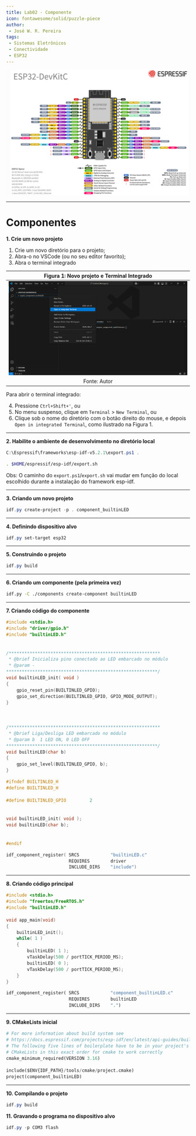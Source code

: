 ```yaml
---
title: Lab02 - Componente
icon: fontawesome/solid/puzzle-piece
author:
 - José W. R. Pereira
tags:
 - Sistemas Eletrônicos
 - Conectividade
 - ESP32
---
```


![ESP32pinlayout](img/lab00-pinlayout.png)

---

# Componentes

**1. Crie um novo projeto**

1. Crie um novo diretório para o projeto;
2. Abra-o no VSCode (ou no seu editor favorito);
3. Abra o terminal integrado

| Figura 1: Novo projeto e Terminal Integrado |
|:-------------------------------------------:|
| ![NovoProjeto](img/lab02-novo_terminal.png) |
| Fonte: Autor                                |


Para abrir o terminal integrado:

4. Pressione `Ctrl+Shift+'`, ou
5. No menu suspenso, clique em `Terminal` > `New Terminal`, ou
6. Clique sob o nome do diretório com o botão direito do mouse, e depois `Open in integrated Terminal`, como ilustrado na Figura 1.

---

**2. Habilite o ambiente de desenvolvimento no diretório local**

```ps1 title="PowerShell - Windows"
C:\Espressif\frameworks\esp-idf-v5.2.1\export.ps1 .
```
```sh title="Bash - GNU/Linux"
. $HOME/espressif/esp-idf/export.sh
```

Obs: O caminho do `export.ps1`/`export.sh` vai mudar em função do local escolhido durante a instalação do framework esp-idf.

---

**3. Criando um novo projeto**

```ps1
idf.py create-project -p . component_builtinLED
```

---

**4. Definindo dispositivo alvo**

```ps1
idf.py set-target esp32
```

---

**5. Construindo o projeto**

```ps1
idf.py build
```

---

**6. Criando um componente (pela primeira vez)**

```bash
idf.py -C ./components create-component builtinLED
```

---

**7. Criando código do componente**

```C title="esp32_component_builtinLED/components/builtinLED/builtinLED.c"
#include <stdio.h>
#include "driver/gpio.h"
#include "builtinLED.h"


/**********************************************************
 * @brief Inicializa pino conectado ao LED embarcado no módulo
 * @param -
**********************************************************/
void builtinLED_init( void )
{
    gpio_reset_pin(BUILTINLED_GPIO);
    gpio_set_direction(BUILTINLED_GPIO, GPIO_MODE_OUTPUT);
}



/**********************************************************
 * @brief Liga/Desliga LED embarcado no módulo
 * @param b  1 LED ON, 0 LED OFF
**********************************************************/
void builtinLED(char b)
{
    gpio_set_level(BUILTINLED_GPIO, b);
}
```


```C title="esp32_component_builtinLED/components/builtinLED/include/builtinLED.h"
#ifndef BUILTINLED_H
#define BUILTINLED_H

#define BUILTINLED_GPIO         2


void builtinLED_init( void );
void builtinLED(char b);


#endif
```

```C title="esp32_component_builtinLED/components/builtinLED/CMakeLists.txt"
idf_component_register( SRCS            "builtinLED.c"
                        REQUIRES        driver
                        INCLUDE_DIRS    "include")
```

---


**8. Criando código principal**

```C title="esp32_component_builtinLED/main/component_builtinLED.c"
#include <stdio.h>
#include "freertos/FreeRTOS.h"
#include "builtinLED.h"

void app_main(void)
{
    builtinLED_init();
    while( 1 )
    {
        builtinLED( 1 );
        vTaskDelay(500 / portTICK_PERIOD_MS);
        builtinLED( 0 );
        vTaskDelay(500 / portTICK_PERIOD_MS);
    }
}
```

```py title="esp32_component_builtinLED/main/CMakeLists.txt"
idf_component_register( SRCS            "component_builtinLED.c"
                        REQUIRES        builtinLED
                        INCLUDE_DIRS    ".")


```

---


**9. CMakeLists inicial**

```py title="esp32_component_builtinLED/CMakeLists.txt"
# For more information about build system see
# https://docs.espressif.com/projects/esp-idf/en/latest/api-guides/build-system.html
# The following five lines of boilerplate have to be in your project's
# CMakeLists in this exact order for cmake to work correctly
cmake_minimum_required(VERSION 3.16)

include($ENV{IDF_PATH}/tools/cmake/project.cmake)
project(component_builtinLED)
```

---

**10. Compilando o projeto**

```ps1
idf.py build
```

**11. Gravando o programa no dispositivo alvo**

```ps1
idf.py -p COM3 flash
```
